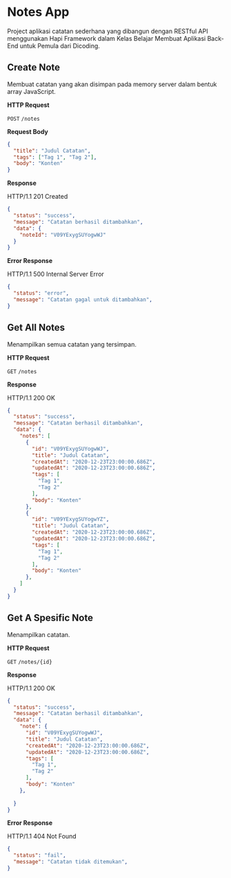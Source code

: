 # Notes App

Project aplikasi catatan sederhana yang dibangun dengan RESTful API menggunakan Hapi Framework dalam Kelas Belajar Membuat Aplikasi Back-End untuk Pemula dari Dicoding.

## Create Note

Membuat catatan yang akan disimpan pada memory server dalam bentuk array JavaScript.

**HTTP Request**

`POST`  `/notes`

**Request Body**
```json
{
  "title": "Judul Catatan",
  "tags": ["Tag 1", "Tag 2"],
  "body": "Konten"
}
```

**Response**

HTTP/1.1 201 Created
```json
{
  "status": "success",
  "message": "Catatan berhasil ditambahkan",
  "data": {
    "noteId": "V09YExygSUYogwWJ"
  }
}
```

**Error Response**

HTTP/1.1 500 Internal Server Error
```json
{
  "status": "error",
  "message": "Catatan gagal untuk ditambahkan",
}
```

## Get All Notes

Menampilkan semua catatan yang tersimpan.

**HTTP Request**

`GET`  `/notes`

**Response**

HTTP/1.1 200 OK
```json
{
  "status": "success",
  "message": "Catatan berhasil ditambahkan",
  "data": {
    "notes": [
      {
        "id": "V09YExygSUYogwWJ",
        "title": "Judul Catatan",
        "createdAt": "2020-12-23T23:00:00.686Z",
        "updatedAt": "2020-12-23T23:00:00.686Z",
        "tags": [
          "Tag 1",
          "Tag 2"
        ],
        "body": "Konten"
      },
      {
        "id": "V09YExygSUYogwYZ",
        "title": "Judul Catatan",
        "createdAt": "2020-12-23T23:00:00.686Z",
        "updatedAt": "2020-12-23T23:00:00.686Z",
        "tags": [
          "Tag 1",
          "Tag 2"
        ],
        "body": "Konten"
      },
    ]
  }
}
```

## Get A Spesific Note

Menampilkan catatan.

**HTTP Request**

`GET`  `/notes/{id}`

**Response**

HTTP/1.1 200 OK
```json
{
  "status": "success",
  "message": "Catatan berhasil ditambahkan",
  "data": {
    "note": {
      "id": "V09YExygSUYogwWJ",
      "title": "Judul Catatan",
      "createdAt": "2020-12-23T23:00:00.686Z",
      "updatedAt": "2020-12-23T23:00:00.686Z",
      "tags": [
        "Tag 1",
        "Tag 2"
      ],
      "body": "Konten"
    },
     
  }
}
```

**Error Response**

HTTP/1.1 404 Not Found
```json
{
  "status": "fail",
  "message": "Catatan tidak ditemukan",
}
```